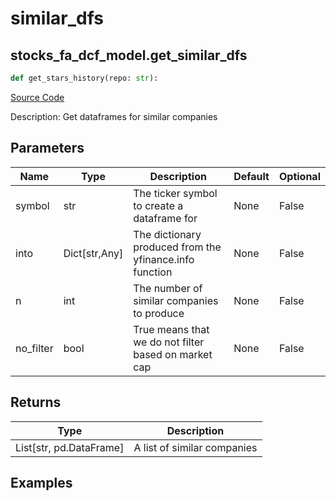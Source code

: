 # similar_dfs

## stocks_fa_dcf_model.get_similar_dfs

```python
def get_stars_history(repo: str):
```
[Source Code](https://github.com/OpenBB-finance/OpenBBTerminal/tree/main/openbb_terminal/stocks/fundamental_analysis/dcf_model.py#L467)

Description: Get dataframes for similar companies

## Parameters

| Name | Type | Description | Default | Optional |
| ---- | ---- | ----------- | ------- | -------- |
| symbol | str | The ticker symbol to create a dataframe for | None | False |
| into | Dict[str,Any] | The dictionary produced from the yfinance.info function | None | False |
| n | int | The number of similar companies to produce | None | False |
| no_filter | bool | True means that we do not filter based on market cap | None | False |

## Returns

| Type | Description |
| ---- | ----------- |
| List[str, pd.DataFrame] | A list of similar companies |

## Examples

